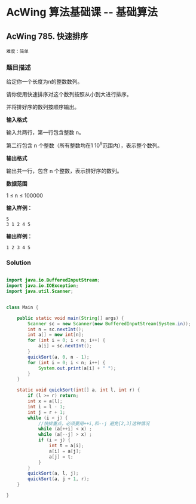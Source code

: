 # AcWing 算法基础课 -- 基础算法

## AcWing 785. 快速排序 

`难度：简单`

### 题目描述

给定你一个长度为n的整数数列。

请你使用快速排序对这个数列按照从小到大进行排序。

并将排好序的数列按顺序输出。

**输入格式**

输入共两行，第一行包含整数 n。

第二行包含 n 个整数（所有整数均在$1~10^9$范围内），表示整个数列。

**输出格式**

输出共一行，包含 n 个整数，表示排好序的数列。

**数据范围**

1 ≤ n ≤ 100000

**输入样例**：

```
5
3 1 2 4 5
```

**输出样例**：

```
1 2 3 4 5
```

### Solution

```java 

import java.io.BufferedInputStream;
import java.io.IOException;
import java.util.Scanner;


class Main {

    public static void main(String[] args) {
        Scanner sc = new Scanner(new BufferedInputStream(System.in));
        int n = sc.nextInt();
        int a[] = new int[n];
        for (int i = 0; i < n; i++) {
            a[i] = sc.nextInt();
        }
        quickSort(a, 0, n - 1);
        for (int i = 0; i < n; i++) {
            System.out.print(a[i] + " ");
        }
    }

    static void quickSort(int[] a, int l, int r) {
        if (l >= r) return;
        int x = a[l];
        int i = l - 1;
        int j = r + 1;
        while (i < j) {
            //快排重点，必须要用++i,和--j 避免[2,3]这种情况
            while (a[++i] < x) ;
            while (a[--j] > x) ;
            if (i < j) {
                int t = a[i];
                a[i] = a[j];
                a[j] = t;
            }
        }
        quickSort(a, l, j);
        quickSort(a, j + 1, r);
    }

}
```

